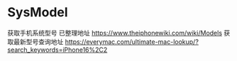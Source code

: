 # SysModel
获取手机系统型号
已整理地址
https://www.theiphonewiki.com/wiki/Models
 获取最新型号查询地址
 https://everymac.com/ultimate-mac-lookup/?search_keywords=iPhone16%2C2
